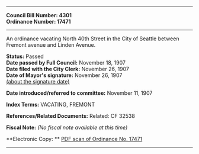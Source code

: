 * * * * *  
  
**Council Bill Number: [](#h0)[](#h2)4301**   
**Ordinance Number: 17471**  
  
* * * * *  
  
An ordinance vacating North 40th Street in the City of Seattle between Fremont avenue and Linden Avenue.  
  
**Status:** Passed   
**Date passed by Full Council:** November 18, 1907   
**Date filed with the City Clerk:** November 26, 1907   
**Date of Mayor's signature:** November 26, 1907   
[(about the signature date)](/~public/approvaldate.htm)   
  
  
**Date introduced/referred to committee:** November 11, 1907   
  
**Index Terms:** VACATING, FREMONT  
  
**References/Related Documents:** Related: CF 32538  
  
**Fiscal Note:** *(No fiscal note available at this time)*  
  
**Electronic Copy: ** [PDF scan of Ordinance No. 17471](/~archives/Ordinances/Ord_17471.pdf)  
  
* * * * *  
